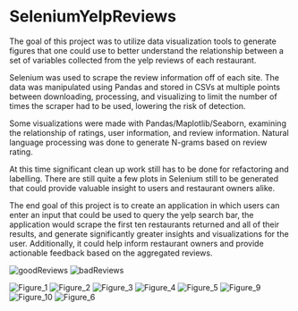 # SeleniumYelpReviews

The goal of this project was to utilize data visualization tools to generate figures that one could use to better 
understand the relationship between a set of variables collected from the yelp reviews of each restaurant. 

Selenium was used to scrape the review information off of each site. The data was manipulated using Pandas
and stored in CSVs at multiple points between downloading, processing, and visualizing to limit the number of times 
the scraper had to be used, lowering the risk of detection. 

Some visualizations were made with Pandas/Maplotlib/Seaborn, examining the relationship of ratings, user information, 
and review information. Natural language processing was done to generate N-grams based on review rating. 

At this time significant clean up work still has to be done for refactoring and labelling. 
There are still quite a few plots in Selenium still to be generated that could provide valuable insight to users 
and restaurant owners alike. 

The end goal of this project is to create an application in which users can enter an input that could be used to query
 the yelp search bar, the application would scrape the first ten restaurants returned and all of their results, and 
 generate significantly greater insights and visualizations for the user. Additionally, it could help inform 
 restaurant owners and provide actionable feedback based on the aggregated reviews. 
 
 ![goodReviews](https://user-images.githubusercontent.com/14852897/61604854-34193700-ac11-11e9-98ca-6e2823f8816a.JPG)
![badReviews](https://user-images.githubusercontent.com/14852897/61604855-34193700-ac11-11e9-91ba-67f98fe783c5.JPG)

![Figure_1](https://user-images.githubusercontent.com/14852897/61604742-c0772a00-ac10-11e9-8b03-74525d90c3cc.png)
![Figure_2](https://user-images.githubusercontent.com/14852897/61604748-c40ab100-ac10-11e9-8c0c-ccfa52d586e2.png)
![Figure_3](https://user-images.githubusercontent.com/14852897/61604749-c40ab100-ac10-11e9-8087-0ae1c2e6ee0b.png)
![Figure_4](https://user-images.githubusercontent.com/14852897/61604750-c40ab100-ac10-11e9-968a-ee565b8f81c6.png)
![Figure_5](https://user-images.githubusercontent.com/14852897/61604751-c40ab100-ac10-11e9-8480-bedf3082669a.png)
![Figure_9](https://user-images.githubusercontent.com/14852897/61604752-c40ab100-ac10-11e9-92f4-8f6255333590.png)
![Figure_10](https://user-images.githubusercontent.com/14852897/61604753-c4a34780-ac10-11e9-9769-cee60548d9d3.png)
![Figure_6](https://user-images.githubusercontent.com/14852897/61604754-c836ce80-ac10-11e9-954f-a71d3a792b46.png)
